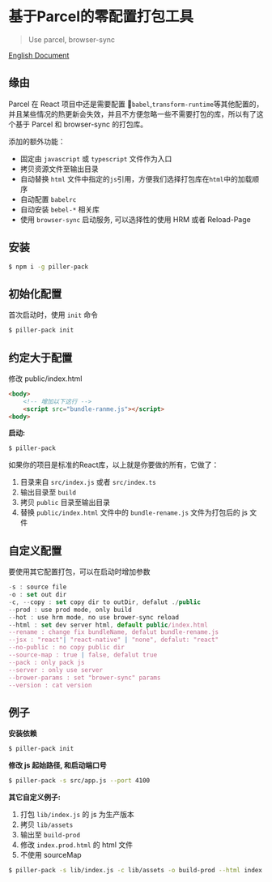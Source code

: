 # 基于Parcel的零配置打包工具

> Use parcel, browser-sync

[English Document](README.md)

## 缘由

Parcel 在 React 项目中还是需要配置 `babel`,`transform-runtime`等其他配置的，并且某些情况的热更新会失效，并且不方便忽略一些不需要打包的库，所以有了这个基于 Parcel 和 browser-sync 的打包库。

添加的额外功能：

- 固定由 `javascript` 或 `typescript` 文件作为入口
- 拷贝资源文件至输出目录
- 自动替换 `html` 文件中指定的`js`引用，方便我们选择打包库在`html`中的加载顺序
- 自动配置 `babelrc`
- 自动安装 `bebel-*` 相关库
- 使用 `browser-sync` 启动服务, 可以选择性的使用 HRM 或者 Reload-Page

## 安装

```sh
$ npm i -g piller-pack
```

## 初始化配置

首次启动时，使用 `init` 命令

```sh
$ piller-pack init
```

## 约定大于配置

修改 public/index.html

```html
<body>
    <!-- 增加以下这行 -->
    <script src="bundle-ranme.js"></script>
<body>
```

**启动:**

```sh
$ piller-pack
```

如果你的项目是标准的React库，以上就是你要做的所有，它做了：

1.  目录来自 `src/index.js` 或者 `src/index.ts`
2.  输出目录至 `build`
3.  拷贝 `public` 目录至输出目录
4.  替换 `public/index.html` 文件中的 `bundle-rename.js` 文件为打包后的 js 文件

## 自定义配置

要使用其它配置打包，可以在启动时增加参数

```js
-s : source file
-o : set out dir
-c, --copy : set copy dir to outDir, defalut ./public
--prod : use prod mode, only build
--hot : use hrm mode, no use brower-sync reload
--html : set dev server html, default public/index.html
--rename : change fix bundleName, defalut bundle-rename.js
--jsx : "react"| "react-native" | "none", defalut: "react"
--no-public : no copy public dir
--source-map : true | false, defalut true
--pack : only pack js
--server : only use server
--brower-params : set "brower-sync" params
--version : cat version
```

## 例子

**安装依赖**

```sh
$ piller-pack init
```

**修改 js 起始路径, 和启动端口号**

```sh
$ piller-pack -s src/app.js --port 4100
```

**其它自定义例子:**

1.  打包 `lib/index.js` 的 js 为生产版本
2.  拷贝 `lib/assets`
3.  输出至 `build-prod`
4.  修改 `index.prod.html` 的 html 文件
5.  不使用 sourceMap

```sh
$ piller-pack -s lib/index.js -c lib/assets -o build-prod --html index.prod.html --source-map false --prod
```

